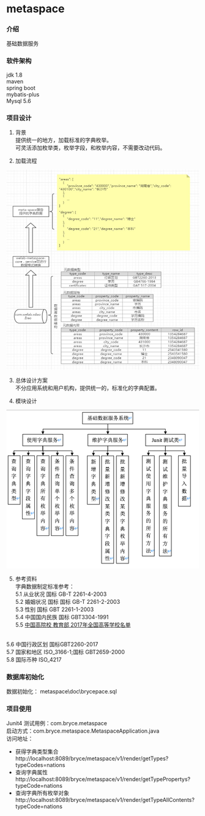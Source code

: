 # metaspace

### 介绍
基础数据服务

### 软件架构
jdk 1.8 <br>
maven <br>
spring boot <br>
mybatis-plus <br>
Mysql 5.6 <br>

### 项目设计
1. 背景<br>
提供统一的地方，加载标准的字典枚举。<br>
可灵活添加枚举类，枚举字段，和枚举内容，不需要改动代码。<br>

2. 加载流程<br>
<img src="doc/加载流程.jpg" title="NAME"  width="600">

3. 总体设计方案<br>
不分应用系统和用户机构，提供统一的，标准化的字典配置。<br>

4. 模块设计<br>
<img src="doc/模块设计.png" title="NAME2"  width="600">

5. 参考资料 <br>
字典数据制定标准参考： <br>
5.1 从业状况	国标 GB-T 2261-4-2003 <br>
5.2 婚姻状况	国标 国标 GB-T 2261-2-2003<br>
5.3 性别	国标 GBT 2261-1-2003 <br>
5.4 中国国内民族	国标 GBT3304-1991<br>
5.5 <a href="http://gaokao.chsi.com.cn/gkxx/zszcgd/dnzszc/201706/20170615/1611304456.html" target="_blank">中国高院校	教育部 2017年全国高等学校名单</a>
<br>
5.6 中国行政区划	国标GBT2260-2017<br>
5.7 国家和地区 	ISO_3166-1;国标 GBT2659-2000<br>
5.8 国际币种	ISO_4217<br>



### 数据库初始化
数据初始化： metaspace\doc\brycepace.sql

### 项目使用

Junit4 测试用例：com.bryce.metaspace <br>
启动方式：com.bryce.metaspace.MetaspaceApplication.java <br>
访问地址：
  * 获得字典类型集合  http://localhost:8089/bryce/metaspace/v1/render/getTypes?typeCodes=nations <br>
  * 查询字典属性 http://localhost:8089/bryce/metaspace/v1/render/getTypePropertys?typeCode=nations <br>
  * 查询字典所有枚举对象	http://localhost:8089/bryce/metaspace/v1/render/getTypeAllContents?typeCode=nations <br>

